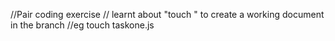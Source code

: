 //Pair coding exercise
// learnt about "touch " to create a working document in the branch 
//eg touch taskone.js
